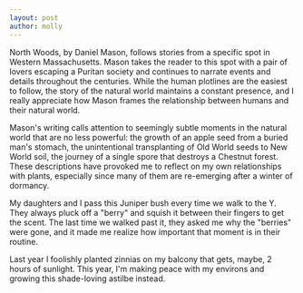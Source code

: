 ```yaml
---
layout: post
author: molly
---
```


North Woods, by Daniel Mason, follows stories from a specific spot in Western Massachusetts. Mason takes the reader to this spot with a pair of lovers escaping a Puritan society and continues to narrate events and details throughout the centuries. While the human plotlines are the easiest to follow, the story of the natural world maintains a constant presence, and I really appreciate how Mason frames the relationship between humans and their natural world.

Mason's writing calls attention to seemingly subtle moments in the natural world that are no less powerful: the growth of an apple seed from a buried man's stomach, the unintentional transplanting of Old World seeds to New World soil, the journey of a single spore that destroys a Chestnut forest. These descriptions have provoked me to reflect on my own relationships with plants, especially since many of them are re-emerging after a winter of dormancy.

My daughters and I pass this Juniper bush every time we walk to the Y. They always pluck off a "berry" and squish it between their fingers to get the scent. The last time we walked past it, they asked me why the "berries" were gone, and it made me realize how important that moment is in their routine.

Last year I foolishly planted zinnias on my balcony that gets, maybe, 2 hours of sunlight. This year, I'm making peace with my environs and growing this shade-loving astilbe instead.